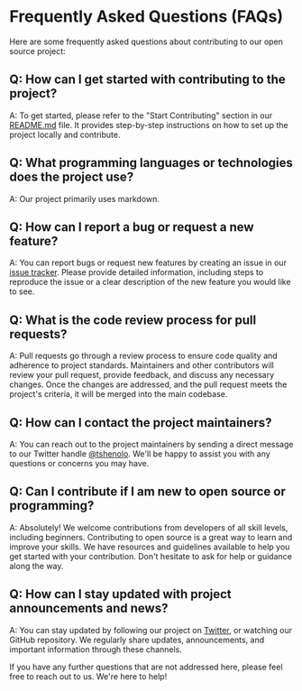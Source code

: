 # Frequently Asked Questions (FAQs)

Here are some frequently asked questions about contributing to our open source project:

## Q: How can I get started with contributing to the project?
A: To get started, please refer to the "Start Contributing" section in our [README.md](./README.md) file. It provides step-by-step instructions on how to set up the project locally and contribute.

## Q: What programming languages or technologies does the project use?
A: Our project primarily uses markdown.

## Q: How can I report a bug or request a new feature?
A: You can report bugs or request new features by creating an issue in our [issue tracker](https://github.com/tshenolo/OpenSourceJumpstart/issues). Please provide detailed information, including steps to reproduce the issue or a clear description of the new feature you would like to see.

## Q: What is the code review process for pull requests?
A: Pull requests go through a review process to ensure code quality and adherence to project standards. Maintainers and other contributors will review your pull request, provide feedback, and discuss any necessary changes. Once the changes are addressed, and the pull request meets the project's criteria, it will be merged into the main codebase.

## Q: How can I contact the project maintainers?
A: You can reach out to the project maintainers by sending a direct message to our Twitter handle [@tshenolo](https://twitter.com/tshenolo). We'll be happy to assist you with any questions or concerns you may have.

## Q: Can I contribute if I am new to open source or programming?
A: Absolutely! We welcome contributions from developers of all skill levels, including beginners. Contributing to open source is a great way to learn and improve your skills. We have resources and guidelines available to help you get started with your contribution. Don't hesitate to ask for help or guidance along the way.

## Q: How can I stay updated with project announcements and news?
A: You can stay updated by following our project on [Twitter](https://twitter.com/tshenolo), or watching our GitHub repository. We regularly share updates, announcements, and important information through these channels.

If you have any further questions that are not addressed here, please feel free to reach out to us. We're here to help!
